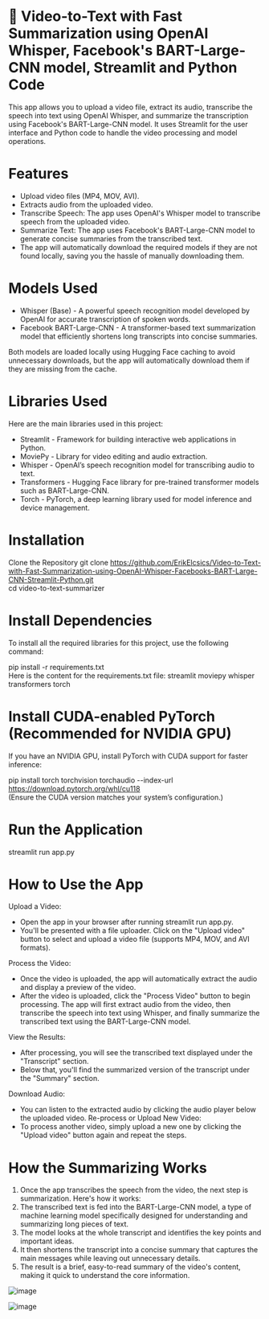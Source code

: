# 🎥 Video-to-Text with Fast Summarization using OpenAI Whisper, Facebook's BART-Large-CNN model, Streamlit and Python Code

This app allows you to upload a video file, extract its audio, transcribe the speech into text using OpenAI Whisper, and summarize the transcription using Facebook's BART-Large-CNN model. It uses Streamlit for the user interface and Python code to handle the video processing and model operations.

# Features
- Upload video files (MP4, MOV, AVI).
- Extracts audio from the uploaded video.
- Transcribe Speech: The app uses OpenAI's Whisper model to transcribe speech from the uploaded video.
- Summarize Text: The app uses Facebook's BART-Large-CNN model to generate concise summaries from the transcribed text.
- The app will automatically download the required models if they are not found locally, saving you the hassle of manually downloading them.

# Models Used
- Whisper (Base) - A powerful speech recognition model developed by OpenAI for accurate transcription of spoken words.
- Facebook BART-Large-CNN - A transformer-based text summarization model that efficiently shortens long transcripts into concise summaries.

Both models are loaded locally using Hugging Face caching to avoid unnecessary downloads, but the app will automatically download them if they are missing from the cache.

# Libraries Used
Here are the main libraries used in this project:

- Streamlit - Framework for building interactive web applications in Python.
- MoviePy - Library for video editing and audio extraction.
- Whisper - OpenAI’s speech recognition model for transcribing audio to text.
- Transformers - Hugging Face library for pre-trained transformer models such as BART-Large-CNN.
- Torch - PyTorch, a deep learning library used for model inference and device management.

# Installation
Clone the Repository
git clone https://github.com/ErikElcsics/Video-to-Text-with-Fast-Summarization-using-OpenAI-Whisper-Facebooks-BART-Large-CNN-Streamlit-Python.git  
cd video-to-text-summarizer 
 
# Install Dependencies
To install all the required libraries for this project, use the following command:

pip install -r requirements.txt  
Here is the content for the requirements.txt file:
streamlit
moviepy
whisper
transformers
torch

# Install CUDA-enabled PyTorch (Recommended for NVIDIA GPU)
If you have an NVIDIA GPU, install PyTorch with CUDA support for faster inference:

pip install torch torchvision torchaudio --index-url https://download.pytorch.org/whl/cu118  
(Ensure the CUDA version matches your system’s configuration.)

# Run the Application
streamlit run app.py  

# How to Use the App
Upload a Video:

- Open the app in your browser after running streamlit run app.py.
- You'll be presented with a file uploader. Click on the "Upload video" button to select and upload a video file (supports MP4, MOV, and AVI formats).

Process the Video:

- Once the video is uploaded, the app will automatically extract the audio and display a preview of the video.
- After the video is uploaded, click the "Process Video" button to begin processing. The app will first extract audio from the video, then transcribe the speech into text using Whisper, and finally summarize the transcribed text using the BART-Large-CNN model.

View the Results:

- After processing, you will see the transcribed text displayed under the "Transcript" section.
- Below that, you'll find the summarized version of the transcript under the "Summary" section.

Download Audio:

- You can listen to the extracted audio by clicking the audio player below the uploaded video.
Re-process or Upload New Video:
- To process another video, simply upload a new one by clicking the "Upload video" button again and repeat the steps.

# How the Summarizing Works
1. Once the app transcribes the speech from the video, the next step is summarization. Here's how it works:
2. The transcribed text is fed into the BART-Large-CNN model, a type of machine learning model specifically designed for understanding and summarizing long pieces of text.
3. The model looks at the whole transcript and identifies the key points and important ideas.
4. It then shortens the transcript into a concise summary that captures the main messages while leaving out unnecessary details.
5. The result is a brief, easy-to-read summary of the video's content, making it quick to understand the core information.

![image](https://github.com/user-attachments/assets/0ffd3145-2861-4064-8bfb-7aaa3f8ec026)

![image](https://github.com/user-attachments/assets/89d92369-4560-4fbf-88a6-352e2933bfb5)



